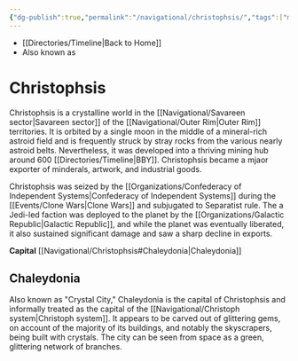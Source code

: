 ```yaml
---
{"dg-publish":true,"permalink":"/navigational/christophsis/","tags":["map","planet","corellian","outerrim","savareen"],"dgHomeLink":false}
---
```


- [[Directories/Timeline\|Back to Home]]
- Also known as 

# Christophsis
Christophsis is a crystalline world in the [[Navigational/Savareen sector\|Savareen sector]] of the [[Navigational/Outer Rim\|Outer Rim]] territories. It is orbited by a single moon in the middle of a mineral-rich astroid field and is frequently struck by stray rocks from the various nearly astroid belts. Nevertheless, it was developed into a thriving mining hub around 600 [[Directories/Timeline\|BBY]]. Christophsis became a mjaor exporter of minderals, artwork, and industrial goods.

Christophsis was seized by the [[Organizations/Confederacy of Independent Systems\|Confederacy of Independent Systems]] during the [[Events/Clone Wars\|Clone Wars]] and subjugated to Separatist rule. The a Jedi-led faction was deployed to the planet by the [[Organizations/Galactic Republic\|Galactic Republic]], and while the planet was eventually liberated, it also sustained significant damage and saw a sharp decline in exports.

**Capital** [[Navigational/Christophsis#Chaleydonia\|Chaleydonia]]

## Chaleydonia
Also known as "Crystal City," Chaleydonia is the capital of Christophsis and informally treated as the capital of the [[Navigational/Christoph system\|Christoph system]]. It appears to be carved out of glittering gems, on account of the majority of its buildings, and notably the skyscrapers, being built with crystals. The city can be seen from space as a green, glittering network of branches. 
